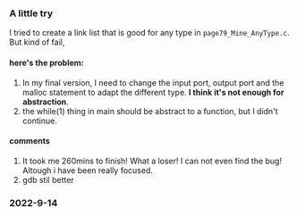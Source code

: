 ### A little try 
I tried to create a link list that is good for any type in `page79_Mine_AnyType.c`.
But kind of fail, 
#### here's the problem:
1. In my final version, I need to change the input port, output port and the malloc statement to adapt the different type. **I think it's not enough for abstraction**.
2. the while(1) thing in main should be abstract to a function, but I didn't continue.
#### comments
1. It took me 260mins to finish! What a loser! I can not even find the bug! Altough i have been really focused.
2. gdb stil better
### 2022-9-14